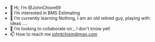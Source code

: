 - 👋 Hi, I’m @JohnChism69
- 👀 I’m interested in BMS Estimating
- 🌱 I’m currently learning Nothing, I am an old retired guy, playing with ideas ....
- 💞️ I’m looking to collaborate on _ I don't know yet!
- 📫 How to reach me johntchism@msn.com

<!---
JohnChism69/JohnChism69 is a ✨ special ✨ repository because its `README.md` (this file) appears on your GitHub profile.
You can click the Preview link to take a look at your changes.
--->
